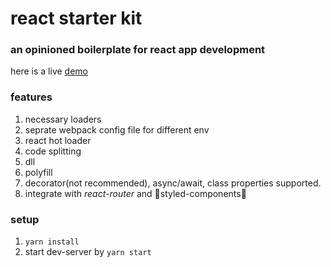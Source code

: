 # react starter kit

### an opinioned boilerplate for react app development

here is a live [demo](https://xenodochial-yalow-6ae809.netlify.com/)

### features

1.  necessary loaders
1.  seprate webpack config file for different env
1.  react hot loader
1.  code splitting
1.  dll
1.  polyfill
1.  decorator(not recommended), async/await, class properties supported.
1.  integrate with _react-router_ and 💅styled-components💅

### setup

1.  `yarn install`
1.  start dev-server by `yarn start`
